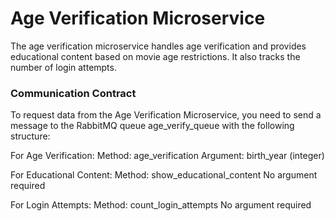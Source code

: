 # Age Verification Microservice
The age verification microservice handles age verification and provides educational content based on movie age restrictions. It also tracks the number of login attempts.

### Communication Contract
To request data from the Age Verification Microservice, you need to send a message to the RabbitMQ queue age_verify_queue with the following structure:

For Age Verification:
Method: age_verification
Argument: birth_year (integer)

For Educational Content:
Method: show_educational_content
No argument required

For Login Attempts:
Method: count_login_attempts
No argument required
